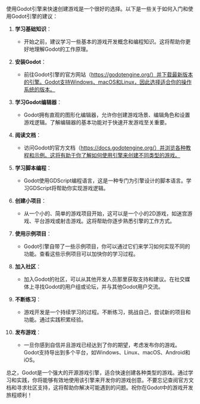 使用Godot引擎来快速创建游戏是一个很好的选择。以下是一些关于如何入门和使用Godot引擎的建议：

1. **学习基础知识**：
   - 开始之前，建议学习一些基本的游戏开发概念和编程知识。这将帮助你更好地理解Godot的工作原理。

2. **安装Godot**：
   - 前往Godot引擎的官方网站（https://godotengine.org/）并下载最新版本的引擎。Godot支持Windows、macOS和Linux，因此选择适合你的操作系统的版本。

3. **学习Godot编辑器**：
   - Godot拥有直观的图形化编辑器，允许你创建游戏场景、编辑角色和设置游戏逻辑。了解编辑器的基本功能对于快速开发游戏至关重要。

4. **阅读文档**：
   - 访问Godot的官方文档（https://docs.godotengine.org/）并浏览各种教程和示例。这将有助于你了解如何使用引擎来创建不同类型的游戏。

5. **学习脚本编程**：
   - Godot使用GDScript编程语言，这是一种专门为引擎设计的脚本语言。学习GDScript将帮助你实现游戏逻辑。

6. **创建小项目**：
   - 从一个小的、简单的游戏项目开始，这可以是一个小的2D游戏，如迷宫游戏、平台游戏或射击游戏。这将帮助你逐步熟悉引擎的工作方式。

7. **使用示例项目**：
   - Godot引擎自带了一些示例项目，你可以通过它们来学习如何实现不同的功能。查看这些示例项目可以加快你的学习过程。

8. **加入社区**：
   - 加入Godot的社区，可以从其他开发人员那里获取支持和建议。在社交媒体上寻找Godot的用户组或论坛，并与其他Godot用户交流。

9. **不断练习**：
   - 游戏开发是一个持续学习的过程。不断练习，挑战自己，尝试新的项目和功能。通过实践积累经验。

10. **发布游戏**：
    - 一旦你感到自信并且游戏已经达到了你的期望，考虑发布你的游戏。Godot支持导出到多个平台，如Windows、Linux、macOS、Android和iOS。

总之，Godot是一个强大的开源游戏引擎，适合快速创建各种类型的游戏。通过学习和实践，你将能够有效地使用该引擎来开发你的游戏创意。不要忘记查阅官方文档和寻求社区支持，这将帮助你解决可能遇到的问题。祝你在Godot中的游戏开发旅程顺利！
